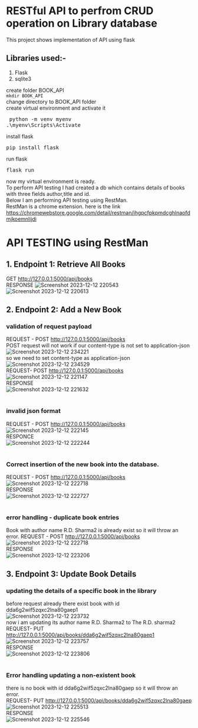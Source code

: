# RESTful API to perfrom CRUD operation on Library database
This project shows implementation of API using flask
## Libraries used:- 
1. Flask
5. sqlite3

create folder BOOK_API <br> 
`mkdir BOOK_API` <br>
change directory to BOOK_API folder <br>
create virtual environment and activate it
<pre> python -m venv myenv
.\myenv\Scripts\Activate </pre>
install flask
<pre>pip install flask</pre>
run flask
<pre>flask run</pre> 

now my virtual environment is ready. <br>
To perform API testing I had created a db which contains details of books with three fields author,title and id. <br>
Below I am performing API testing using RestMan. <br>
RestMan is a chrome extension. here is the link https://chromewebstore.google.com/detail/restman/ihgpcfpkpmdcghlnaofdmjkoemnlijdi
# API TESTING using RestMan 
## 1. Endpoint 1: Retrieve All Books
GET http://127.0.0.1:5000/api/books  <br>
RESPONSE
![Screenshot 2023-12-12 220543](https://github.com/amangour7909/Api/assets/127648041/3f3653e6-c712-45cb-a8ed-b5be69843622) <br>
![Screenshot 2023-12-12 220613](https://github.com/amangour7909/Api/assets/127648041/afb4c3c2-eb72-4a71-be44-7233679d709b) <br>

## 2. Endpoint 2: Add a New Book
### validation of request payload <br>
REQUEST - POST http://127.0.0.1:5000/api/books <br>
POST request will not work if our content-type is not set to application-json <br>
![Screenshot 2023-12-12 234221](https://github.com/amangour7909/Api/assets/127648041/f720a863-01d8-48cc-b01b-360651de702a) <br>
so we need to set content-type as application-json <br>
![Screenshot 2023-12-12 234529](https://github.com/amangour7909/Api/assets/127648041/cbff6cee-2e6e-4d69-9b5c-aa5275519273) <br>
REQUEST- POST http://127.0.0.1:5000/api/books <br>
![Screenshot 2023-12-12 221147](https://github.com/amangour7909/Api/assets/127648041/4986ee9e-c549-4089-b332-e7355e0e3784) <br>
RESPONSE <br>
![Screenshot 2023-12-12 221632](https://github.com/amangour7909/Api/assets/127648041/4982e709-f26b-4cc4-a297-6bf9e13e7fb8)  <br> <br>

### invalid json format <br>
REQUEST - POST http://127.0.0.1:5000/api/books <br>
![Screenshot 2023-12-12 222145](https://github.com/amangour7909/Api/assets/127648041/8fde0f84-9aa7-4fdc-9c68-f46861f1508c) <br>
RESPONCE <br>
![Screenshot 2023-12-12 222244](https://github.com/amangour7909/Api/assets/127648041/95bb11dc-42e5-4494-8255-bff1bb7964c6) <br> <br>
### Correct insertion of the new book into the database. <br>
REQUEST - POST http://127.0.0.1:5000/api/books <br>
![Screenshot 2023-12-12 222718](https://github.com/amangour7909/Api/assets/127648041/9c4c0315-6a37-4b37-9945-2240a5ff4459) <br>
RESPONSE <br>
![Screenshot 2023-12-12 222727](https://github.com/amangour7909/Api/assets/127648041/b41f5eb2-ee14-43dc-9ea2-1cdcc06fcf4c) <br>
<br>
### error handling - duplicate book entries <br>
Book with author name R.D. Sharma2 is already exist so it will throw an error.
REQUEST - POST http://127.0.0.1:5000/api/books <br>
![Screenshot 2023-12-12 222718](https://github.com/amangour7909/Api/assets/127648041/3578386f-a63f-4952-adfd-801f01e9c5e4) <br>
RESPONSE <br>
![Screenshot 2023-12-12 223206](https://github.com/amangour7909/Api/assets/127648041/542b8698-7487-4f82-8fb5-8e31f0bd7715) <br>

## 3. Endpoint 3: Update Book Details
### updating the details of a specific book in the library <br>
before request already there exist book with id dda6g2wif5zqxc2lna80gaep1<br>
![Screenshot 2023-12-12 223732](https://github.com/amangour7909/Api/assets/127648041/89ea284a-0fa0-4c72-9942-e4e1e8f433bd) <br>
now i am updating its author name R.D. Sharma2 to The R.D. sharma2 <br>
REQUEST- PUT http://127.0.0.1:5000/api/books/dda6g2wif5zqxc2lna80gaep1 <br>
![Screenshot 2023-12-12 223757](https://github.com/amangour7909/Api/assets/127648041/1fdde4e0-56f3-442f-bbd7-c09dbccc7519) <br>
RESPONSE <br>
![Screenshot 2023-12-12 223806](https://github.com/amangour7909/Api/assets/127648041/5fd33cdc-c515-4e22-ade1-79642e93aac7) <br> <br>
### Error handling updating a non-existent book <br>
there is no book with id dda6g2wif5zqxc2lna80gaep so it will throw an error. <br>
REQUEST- PUT http://127.0.0.1:5000/api/books/dda6g2wif5zqxc2lna80gaep <br>
![Screenshot 2023-12-12 225513](https://github.com/amangour7909/Api/assets/127648041/e3ee7f94-ac2f-41d6-8578-0974b9a0f94e) <br>
RESPONSE <br>
![Screenshot 2023-12-12 225546](https://github.com/amangour7909/Api/assets/127648041/074de359-9897-43ad-87bb-e007e9841c65) <br>















